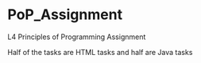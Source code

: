 # PoP_Assignment
L4 Principles of Programming Assignment 

Half of the tasks are HTML tasks and half are Java tasks
